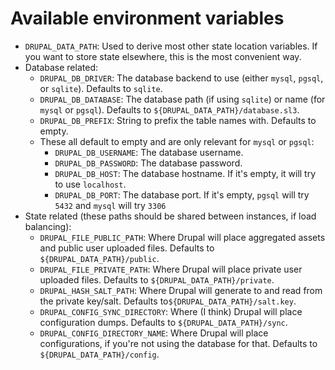 # Available environment variables

- `DRUPAL_DATA_PATH`: Used to derive most other state location variables. If
    you want to store state elsewhere, this is the most convenient way.
- Database related:
  - `DRUPAL_DB_DRIVER`: The database backend to use (either `mysql`, `pgsql`,
      or `sqlite`). Defaults to `sqlite`.
  - `DRUPAL_DB_DATABASE`: The database path (if using `sqlite`) or name (for
      `mysql` or `pgsql`). Defaults to `${DRUPAL_DATA_PATH}/database.sl3`.
  - `DRUPAL_DB_PREFIX`: String to prefix the table names with. Defaults to empty.
  - These all default to empty and are only relevant for `mysql` or `pgsql`:
    - `DRUPAL_DB_USERNAME`: The database username.
    - `DRUPAL_DB_PASSWORD`: The database password.
    - `DRUPAL_DB_HOST`: The database hostname. If it's empty, it will try to
        use `localhost`.
    - `DRUPAL_DB_PORT`: The database port. If it's empty, `pgsql` will try
        `5432` and `mysql` will try `3306`
- State related (these paths should be shared between instances, if load
    balancing):
  - `DRUPAL_FILE_PUBLIC_PATH`: Where Drupal will place aggregated assets and
      public user uploaded files. Defaults to `${DRUPAL_DATA_PATH}/public`.
  - `DRUPAL_FILE_PRIVATE_PATH`: Where Drupal will place private user uploaded
      files. Defaults to `${DRUPAL_DATA_PATH}/private`.
  - `DRUPAL_HASH_SALT_PATH`: Where Drupal will generate to and read from the
      private key/salt. Defaults to`${DRUPAL_DATA_PATH}/salt.key`.
  - `DRUPAL_CONFIG_SYNC_DIRECTORY`: Where (I think) Drupal will place
      configuration dumps. Defaults to `${DRUPAL_DATA_PATH}/sync`.
  - `DRUPAL_CONFIG_DIRECTORY_NAME`: Where Drupal will place configurations, if
      you're not using the database for that. Defaults to
      `${DRUPAL_DATA_PATH}/config`.
